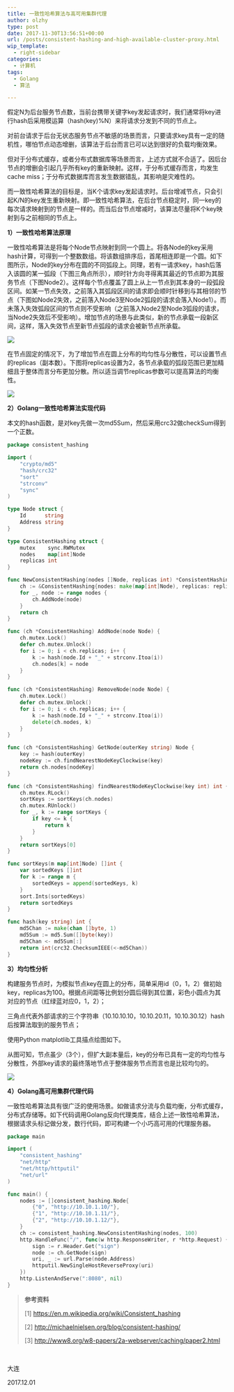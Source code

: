 ```yaml
---
title: 一致性哈希算法与高可用集群代理
author: olzhy
type: post
date: 2017-11-30T13:56:51+00:00
url: /posts/consistent-hashing-and-high-available-cluster-proxy.html
wip_template:
  - right-sidebar
categories:
  - 计算机
tags:
  - Golang
  - 算法

---
```

假定N为后台服务节点数，当前台携带关键字key发起请求时，我们通常将key进行hash后采用模运算（hash(key)%N）来将请求分发到不同的节点上。

对前台请求于后台无状态服务节点不敏感的场景而言，只要请求key具有一定的随机性，哪怕节点动态增删，该算法于后台而言已可以达到很好的负载均衡效果。

但对于分布式缓存，或者分布式数据库等场景而言，上述方式就不合适了。因后台节点的增删会引起几乎所有key的重新映射。这样，于分布式缓存而言，均发生cache miss；于分布式数据库而言发生数据错乱，其影响是灾难性的。

而一致性哈希算法的目标是，当K个请求key发起请求时。后台增减节点，只会引起K/N的key发生重新映射。即一致性哈希算法，在后台节点稳定时，同一key的每次请求映射到的节点是一样的。而当后台节点增减时，该算法尽量将K个key映射到与之前相同的节点上。

**1）一致性哈希算法原理**

一致性哈希算法是将每个Node节点映射到同一个圆上。将各Node的key采用hash计算，可得到一个整数数组。将该数组排序后，首尾相连即是一个圆。如下图所示，Node的key分布在圆的不同弧段上。同理，若有一请求key，hash后落入该圆的某一弧段（下图三角点所示），顺时针方向寻得离其最近的节点即为其服务节点（下图Node2）。这样每个节点覆盖了圆上从上一节点到其本身的一段弧段区间。如某一节点失效，之前落入其弧段区间的请求即会顺时针移到与其相邻的节点（下图如Node2失效，之前落入Node3至Node2弧段的请求会落入Node1）。而未落入失效弧段区间的节点则不受影响（之前落入Node2至Node3弧段的请求，当Node2失效后不受影响）。增加节点的场景与此类似，新的节点承载一段新区间，这样，落入失效节点至新节点弧段的请求会被新节点所承载。

![](https://olzhy.github.io/static/images/uploads/2017/11/consistent-hashing-003.png)
  
在节点固定的情况下，为了增加节点在圆上分布的均匀性与分散性，可以设置节点的replicas（副本数）。下图将replicas设置为2，各节点承载的弧段范围已更加精细且于整体而言分布更加分散。所以适当调节replicas参数可以提高算法的均衡性。

![](https://olzhy.github.io/static/images/uploads/2017/11/consistent-hashing-004.png)

**2）Golang一致性哈希算法实现代码**

本文的hash函数，是对key先做一次md5Sum，然后采用crc32做checkSum得到一个正数。

```go
package consistent_hashing

import (
    "crypto/md5"
    "hash/crc32"
    "sort"
    "strconv"
    "sync"
)

type Node struct {
    Id      string
    Address string
}

type ConsistentHashing struct {
    mutex    sync.RWMutex
    nodes    map[int]Node
    replicas int
}

func NewConsistentHashing(nodes []Node, replicas int) *ConsistentHashing {
    ch := &ConsistentHashing{nodes: make(map[int]Node), replicas: replicas}
    for _, node := range nodes {
        ch.AddNode(node)
    }
    return ch
}

func (ch *ConsistentHashing) AddNode(node Node) {
    ch.mutex.Lock()
    defer ch.mutex.Unlock()
    for i := 0; i < ch.replicas; i++ {
        k := hash(node.Id + "_" + strconv.Itoa(i))
        ch.nodes[k] = node
    }
}

func (ch *ConsistentHashing) RemoveNode(node Node) {
    ch.mutex.Lock()
    defer ch.mutex.Unlock()
    for i := 0; i < ch.replicas; i++ {
        k := hash(node.Id + "_" + strconv.Itoa(i))
        delete(ch.nodes, k)
    }
}

func (ch *ConsistentHashing) GetNode(outerKey string) Node {
    key := hash(outerKey)
    nodeKey := ch.findNearestNodeKeyClockwise(key)
    return ch.nodes[nodeKey]
}

func (ch *ConsistentHashing) findNearestNodeKeyClockwise(key int) int {
    ch.mutex.RLock()
    sortKeys := sortKeys(ch.nodes)
    ch.mutex.RUnlock()
    for _, k := range sortKeys {
        if key <= k {
            return k
        }
    }
    return sortKeys[0]
}

func sortKeys(m map[int]Node) []int {
    var sortedKeys []int
    for k := range m {
        sortedKeys = append(sortedKeys, k)
    }
    sort.Ints(sortedKeys)
    return sortedKeys
}

func hash(key string) int {
    md5Chan := make(chan []byte, 1)
    md5Sum := md5.Sum([]byte(key))
    md5Chan <- md5Sum[:]
    return int(crc32.ChecksumIEEE(<-md5Chan))
}
```

**3）均匀性分析**

构建服务节点时，为模拟节点key在圆上的分布，简单采用id（0，1，2）做初始key，replicas为100。根据点间距等比例划分圆后得到其位置，彩色小圆点为其对应的节点（红绿蓝对应0，1，2）；

三角点代表外部请求的三个字符串（10.10.10.10，10.10.20.11，10.10.30.12）hash后按算法取到的服务节点；

使用Python matplotlib工具描点绘图如下。

从图可知，节点虽少（3个），但扩大副本量后，key的分布已具有一定的均匀性与分散性，外部key请求的最终落地节点于整体服务节点而言也是比较均匀的。

![](https://olzhy.github.io/static/images/uploads/2017/11/consistent-hashing.png)

**4）Golang高可用集群代理代码**

一致性哈希算法具有很广泛的使用场景。如做请求分流与负载均衡，分布式缓存，分布式存储等。如下代码调用Golang反向代理类库，结合上述一致性哈希算法，根据请求头标记做分发，数行代码，即可构建一个小巧高可用的代理服务器。

```go
package main

import (
    "consistent_hashing"
    "net/http"
    "net/http/httputil"
    "net/url"
)

func main() {
    nodes := []consistent_hashing.Node{
        {"0", "http://10.10.1.10/"},
        {"1", "http://10.10.1.11/"},
        {"2", "http://10.10.1.12/"},
    }
    ch := consistent_hashing.NewConsistentHashing(nodes, 100)
    http.HandleFunc("/", func(w http.ResponseWriter, r *http.Request) {
        sign := r.Header.Get("sign")
        node := ch.GetNode(sign)
        uri, _ := url.Parse(node.Address)
        httputil.NewSingleHostReverseProxy(uri)
    })
    http.ListenAndServe(":8080", nil)
}
```

> **参考资料**
> 
> [1] <https://en.m.wikipedia.org/wiki/Consistent_hashing>
>
> [2] <http://michaelnielsen.org/blog/consistent-hashing/>
>
> [3] <http://www8.org/w8-papers/2a-webserver/caching/paper2.html>

&nbsp;

大连
  
2017.12.01